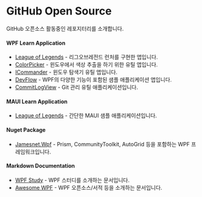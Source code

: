# GitHub Open Source
GitHub 오픈소스 활동중인 레포지터리를 소개합니다.

#### WPF Learn Application
- [League of Legends](https://github.com/jamesnet214/leagueoflegends) - 리그오브레전드 런처를 구현한 앱입니다.
- [ColorPicker](https://github.com/jamesnet214/colorpicker) - 윈도우에서 색상 추출을 하기 위한 유틸 앱입니다.
- [ICommander](https://github.com/jamesnet214/devflow) - 윈도우 탐색기 유틸 앱입니다.
- [DevFlow](https://github.com/jamesnet214/devflow) - WPF의 다양한 기능이 포함된 샘플 애플리케이션 앱입니다.
- [CommitLogView](https://github.com/jamesnet214/commit-log-viewer) - Git 관리 유틸 애플리케이션입니다.

#### MAUI Learn Application
- [League of Legends](https://github.com/jamesnet214/maui-premierleague) - 간단한 MAUI 샘플 애플리케이션입니다.

#### Nuget Package
- [Jamesnet.Wpf](https://github.com/jamesnet214/jamesnetwpf) - Prism, CommunityToolkit, AutoGrid 등을 포함하는 WPF 프레임워크입니다.

#### Markdown Documentation
- [WPF Study](https://github.com/jamesnet214/wpf) - WPF 스터디를 소개하는 문서입니다.
- [Awesome WPF](https://github.com/jamesnet214/awesome-wpf) - WPF 오픈소스/서적 등을 소개하는 문서입니다.
